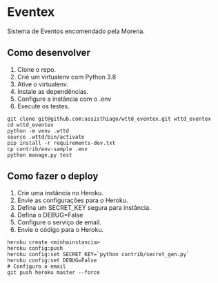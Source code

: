 # Eventex

Sistema de Eventos encomendado pela Morena.

## Como desenvolver
1. Clone o repo.
2. Crie um virtualenv com Python 3.8
3. Ative o virtualenv.
4. Instale as dependências.
5. Configure a instância com o .env
6. Execute os testes.

```console
git clone git@github.com:assisthiago/wttd_eventex.git wttd_eventex
cd wttd_eventex
python -m venv .wttd
source .wttd/bin/activate
pip install -r requirements-dev.txt
cp contrib/env-sample .env
python manage.py test
```

## Como fazer o deploy
1. Crie uma instância no Heroku.
2. Envie as configurações para o Heroku.
3. Defina um SECRET_KEY segura para instância.
4. Defina o DEBUG=False
5. Configure o serviço de email.
6. Envie o código para o Heroku.

```console
heroku create <minhainstancia>
heroku config:push
heroku config:set SECRET_KEY=`python contrib/secret_gen.py`
heroku config:set DEBUG=False
# Configuro o email
git push heroku master --force
```
